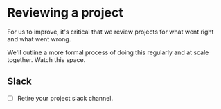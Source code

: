 # Reviewing a project

For us to improve, it's critical that we review projects for what went right and what went wrong.

We'll outline a more formal process of doing this regularly and at scale together. Watch this space.

## Slack

* [ ] Retire your project slack channel.

